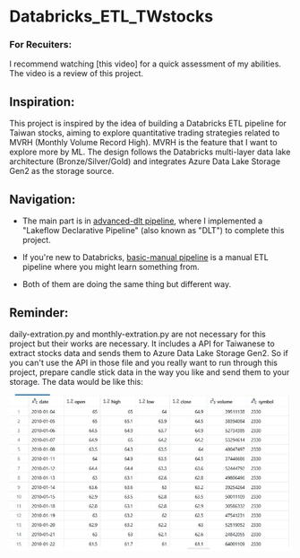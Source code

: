 # Databricks_ETL_TWstocks

### For Recuiters:
I recommend watching [this video] for a quick assessment of my abilities. The video is a review of this project.

## Inspiration:
This project is inspired by the idea of building a Databricks ETL pipeline for Taiwan stocks, aiming to explore quantitative trading strategies related to MVRH (Monthly Volume Record High). MVRH is the feature that I want to explore more by ML. The design follows the Databricks multi-layer data lake architecture (Bronze/Silver/Gold) and integrates Azure Data Lake Storage Gen2 as the storage source.

## Navigation:
- The main part is in [advanced-dlt pipeline](./advanced-dlt%20pipeline), where I implemented a "Lakeflow Declarative Pipeline" (also known as "DLT") to complete this project.
- If you're new to Databricks, [basic-manual pipeline](./basic-manual%20pipeline) is a manual ETL pipeline where you might learn something from.

- Both of them are doing the same thing but different way.

## Reminder:
daily-extration.py and monthly-extration.py are not necessary for this project but their works are necessary. It includes a API for Taiwanese to extract stocks data and sends them to Azure Data Lake Storage Gen2. So if you can't use the API in those file and you really want to run through this project, prepare candle stick data in the way you like and send them to your storage. The data would be like this:

![說明文字](./sample.JPG)
